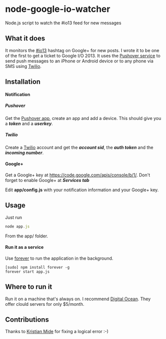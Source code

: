 node-google-io-watcher
======================

Node.js script to watch the #io13 feed for new messages

## What it does ##
It monitors the [#io13](https://plus.google.com/s/%23io13) hashtag on Google+ for new posts. I wrote it to be one of the first to get a ticket to Google I/O 2013. It uses the [Pushover service](https://pushover.net/) to send push messages to an iPhone or Android device or to any phone via SMS using [Twilio](https://www.twilio.com).

## Installation ##
#### Notification ####
##### Pushover #####
Get the [Pushover app](https://pushover.net/), create an app and add a device. This should give you a ***token*** and a ***userkey***.

##### Twilio #####
Create a [Twilio](https://www.twilio.com) account and get the ***account sid***, the ***auth token*** and the ***incoming number***.

#### Google+ ####
Get a Google+ key at https://code.google.com/apis/console/b/1/. Don't forget to enable Google+ at ***Services tab***

Edit __app/config.js__ with your notification information and your Google+ key.

## Usage ##
Just run

```js
node app.js
```

From the app/ folder.

#### Run it as a service ####
Use [forever](https://github.com/nodejitsu/forever) to run the application in the background.

```
[sudo] npm install forever -g
forever start app.js
```

## Where to run it ##
Run it on a machine that's always on. I recommend [Digital Ocean](http://www.digitalocean.com). They offer clould servers for only $5/month.

## Contributions ##
Thanks to [Kristian Mide](https://github.com/fasmide) for fixing a logical error :-)

